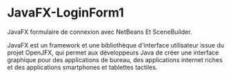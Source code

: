 # JavaFX-LoginForm1
JavaFX formulaire de connexion avec NetBeans Et SceneBuilder.

JavaFX est un framework et une bibliothèque d'interface utilisateur issue du projet OpenJFX, 
qui permet aux développeurs Java de créer une interface graphique pour des applications de bureau, des applications internet riches et des applications
smartphones et tablettes tactiles.

